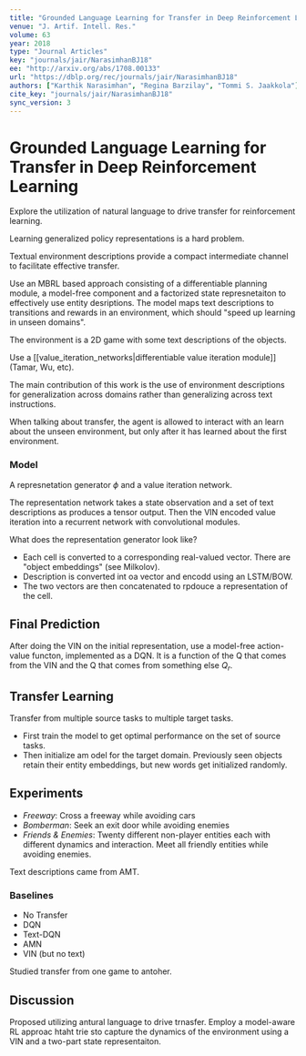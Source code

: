 ```yaml
---
title: "Grounded Language Learning for Transfer in Deep Reinforcement Learning"
venue: "J. Artif. Intell. Res."
volume: 63
year: 2018
type: "Journal Articles"
key: "journals/jair/NarasimhanBJ18"
ee: "http://arxiv.org/abs/1708.00133"
url: "https://dblp.org/rec/journals/jair/NarasimhanBJ18"
authors: ["Karthik Narasimhan", "Regina Barzilay", "Tommi S. Jaakkola"]
cite_key: "journals/jair/NarasimhanBJ18"
sync_version: 3
---
```

# Grounded Language Learning for Transfer in Deep Reinforcement Learning

Explore the utilization of natural language to drive transfer for reinforcement learning.

Learning generalized policy representations is a hard problem.

Textual environment descriptions provide a compact intermediate channel to facilitate effective transfer.

Use an MBRL based approach consisting of a differentiable planning module, a model-free component and a factorized state represnetaiton to effectively use entity desriptions. The model maps text descriptions to transitions and rewards in an environment, which should "speed up learning in unseen domains".


The environment is a 2D game with some text descriptions of the objects.

Use a [[value_iteration_networks|differentiable value iteration module]] (Tamar, Wu, etc).

The main contribution of this work is the use of environment descriptions for generalization across domains rather than generalizing across text instructions.

When talking about transfer, the agent is allowed to interact with an learn about the unseen environment, but only after it has learned about the first environment.

### Model

A represnetation generator $\phi$ and a value iteration network.

The representation network takes a state observation and a set of text descriptions as produces a tensor output. Then the VIN encoded value iteration into a recurrent network with convolutional modules.

What does the representation generator look like?

 - Each cell is converted to a corresponding real-valued vector. There are "object embeddings" (see Milkolov).
 - Description is converted int oa vector and encodd using an LSTM/BOW.
 - The two vectors are then concatenated to rpdouce a representation of the cell.


## Final Prediction

After doing the VIN on the initial representation, use a model-free action-value functon, implemented as a DQN. It is a function of the Q that comes from the VIN and the Q that comes from something else $Q_r$.



## Transfer Learning

Transfer from multiple source tasks to multiple target tasks.

- First train the model to get optimal performance on the set of source tasks.
- Then initialize am odel for the target domain. Previously seen objects retain their entity embeddings, but new words get initialized randomly.


## Experiments

 - *Freeway*: Cross a freeway while avoiding cars
 - *Bomberman*: Seek an exit door while avoiding enemies
 - *Friends & Enemies*: Twenty different non-player entities each with different dynamics and interaction. Meet all friendly entities while avoiding enemies.


Text descriptions came from AMT.

### Baselines

 - No Transfer
 - DQN
 - Text-DQN
 - AMN
 - VIN (but no text)


Studied transfer from one game to antoher.


## Discussion

Proposed utilizing antural language to drive trnasfer. Employ a model-aware RL approac htaht trie sto capture the dynamics of the environment using a VIN and a two-part state representaiton.